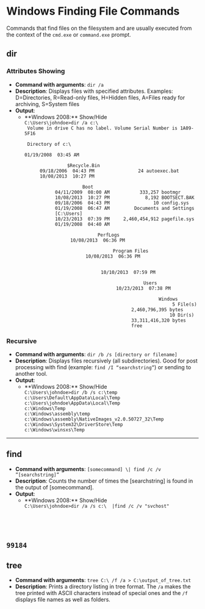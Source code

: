 # Windows Finding File Commands

Commands that find files on the filesystem and are usually executed from the context of the `cmd.exe` or `command.exe` prompt.

## dir
### Attributes Showing
 * **Command with arguments**: `dir /a`
 * **Description**: Displays files with specified attributes. Examples: D=Directories, R=Read-only files, H=Hidden files, A=Files ready for archiving, S=System files
 * **Output**:
   * <div class="slide" style="cursor: pointer;"> **Windows 2008:** Show/Hide</div><div class="view"><code>C:\Users\johndoe>dir /a c:\<br> Volume in drive C has no label. Volume Serial Number is 1A09-5F16<br><br> Directory of c:\<br><br>01/19/2008  03:45 AM    <DIR>          $Recycle.Bin<br>09/18/2006  04:43 PM                24 autoexec.bat<br>10/08/2013  10:27 PM    <DIR>          Boot<br>04/11/2009  08:00 AM           333,257 bootmgr<br>10/08/2013  10:27 PM             8,192 BOOTSECT.BAK<br>09/18/2006  04:43 PM                10 config.sys<br>01/19/2008  06:47 AM    <JUNCTION>     Documents and Settings [C:\Users]<br>10/23/2013  07:39 PM     2,460,454,912 pagefile.sys<br>01/19/2008  04:40 AM    <DIR>          PerfLogs<br>10/08/2013  06:36 PM    <DIR>          Program Files<br>10/08/2013  06:36 PM    <DIR> <br>10/10/2013  07:59 PM    <DIR>          Users<br>10/23/2013  07:38 PM    <DIR>          Windows<br>               5 File(s)  2,460,796,395 bytes<br>              10 Dir(s)  33,311,416,320 bytes free</code></div> 

### Recursive
 * **Command with arguments**: `dir /b /s [directory or filename]`
 * **Description**: Displays files recursively (all subdirectories). Good for post processing with find (example: `find /I “searchstring”`) or sending to another tool.
 * **Output**:
   * <div class="slide" style="cursor: pointer;"> **Windows 2008:** Show/Hide</div><div class="view"><code>C:\Users\johndoe>dir /b /s c:\temp<br>c:\Users\Default\AppData\Local\Temp<br>c:\Users\johndoe\AppData\Local\Temp<br>c:\Windows\Temp<br>c:\Windows\assembly\temp<br>c:\Windows\assembly\NativeImages_v2.0.50727_32\Temp<br>c:\Windows\System32\DriverStore\Temp<br>c:\Windows\winsxs\Temp</code></div> 
----   

## find
 * **Command with arguments**: `[somecommand] \| find /c /v ”[searchstring]”`
 * **Description**: Counts the number of times the [searchstring] is found in the output of [somecommand].
 * **Output**:
   * <div class="slide" style="cursor: pointer;"> **Windows 2008:** Show/Hide</div><div class="view"><code>C:\Users\johndoe>dir /a /s c:\  |find /c /v "svchost"
99184</code></div>
----

## tree
 * **Command with arguments**: `tree C:\ /f /a > C:\output_of_tree.txt`
 * **Description**: Prints a directory listing in tree format. The `/a` makes the tree printed with ASCII characters instead of special ones and the `/f` displays file names as well as folders.
